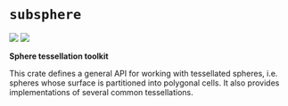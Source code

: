 # `subsphere` 
[![](https://img.shields.io/crates/v/subsphere.svg)](https://crates.io/crates/subsphere)
[![](https://docs.rs/subsphere/badge.svg)](https://docs.rs/subsphere/)

**Sphere tessellation toolkit**

This crate defines a general API for working with tessellated spheres, i.e. spheres whose surface
is partitioned into polygonal cells. It also provides implementations of several common
tessellations.